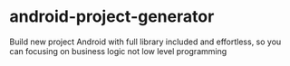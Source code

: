# android-project-generator
Build new project Android with full library included and effortless, so you can focusing on business logic not low level programming
